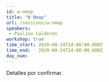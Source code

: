 ```yaml
---
id: w-nmap
title: "W Nmap"
url: /sessions/w-nmap
speakers:
 - Paulino Calderón
workshop: true
time_start: 2020-08-24T14:00:00.000Z
time_end:   2020-08-24T14:00:00.000Z
day_num: 
---
```


Detalles por confirmar.